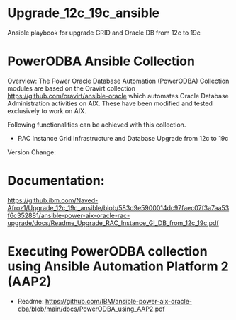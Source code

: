 # Upgrade_12c_19c_ansible
Ansible playbook for upgrade GRID and Oracle DB from 12c to 19c 
# PowerODBA Ansible Collection

Overview: The Power Oracle Database Automation (PowerODBA) Collection modules are based on the Oravirt collection https://github.com/oravirt/ansible-oracle which automates Oracle Database Administration activities on AIX. These have been modified and tested exclusively to work on AIX.

Following functionalities can be achieved with this collection.

- RAC Instance Grid Infrastructure and Database Upgrade from 12c to 19c

Version Change:


# Documentation:

https://github.ibm.com/Naved-Afroz1/Upgrade_12c_19c_ansible/blob/583d9e5900014dc97faec07f3a7aa53f6c352881/ansible-power-aix-oracle-rac-upgrade/docs/Readme_Upgrade_RAC_Instance_GI_DB_from_12c_19c.pdf

# Executing PowerODBA collection using Ansible Automation Platform 2 (AAP2)

- Readme: https://github.com/IBM/ansible-power-aix-oracle-dba/blob/main/docs/PowerODBA_using_AAP2.pdf
